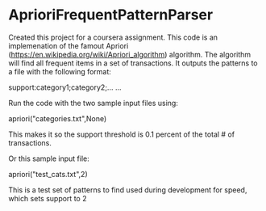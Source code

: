 # AprioriFrequentPatternParser

Created this project for a coursera assignment.  This code is an implemenation of the famout Apriori (https://en.wikipedia.org/wiki/Apriori_algorithm) algorithm.  The algorithm will find all frequent items in a set of transactions.  It outputs the patterns to a file with the following format:

support:category1;category2;...
...

Run the code with the two sample input files using:

apriori("categories.txt",None) 

This makes it so the support threshold is 0.1 percent of the total # of transactions.

Or this sample input file:

apriori("test_cats.txt",2)

This is a test set of patterns to find used during development for speed, which sets support to 2
